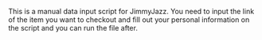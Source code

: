 This is a manual data input script for JimmyJazz. You need to input the link of the item you want to checkout and fill out your personal information on the script and you can run the file after. 
